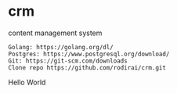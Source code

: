 # crm
content management system


    Golang: https://golang.org/dl/
    Postgres: https://www.postgresql.org/download/
    Git: https://git-scm.com/downloads
    Clone repo https://github.com/rodirai/crm.git


Hello World
